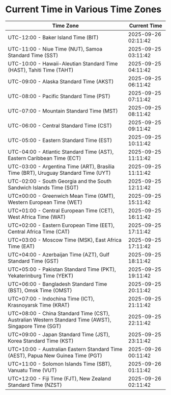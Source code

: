 # Current Time in Various Time Zones

| Time Zone | Current Time |
|-----------|--------------|
| UTC-12:00 - Baker Island Time (BIT) | 2025-09-26 02:11:42 |
| UTC-11:00 - Niue Time (NUT), Samoa Standard Time (SST) | 2025-09-25 03:11:42 |
| UTC-10:00 - Hawaii-Aleutian Standard Time (HAST), Tahiti Time (TAHT) | 2025-09-25 04:11:42 |
| UTC-09:00 - Alaska Standard Time (AKST) | 2025-09-25 06:11:42 |
| UTC-08:00 - Pacific Standard Time (PST) | 2025-09-25 07:11:42 |
| UTC-07:00 - Mountain Standard Time (MST) | 2025-09-25 08:11:42 |
| UTC-06:00 - Central Standard Time (CST) | 2025-09-25 09:11:42 |
| UTC-05:00 - Eastern Standard Time (EST) | 2025-09-25 10:11:42 |
| UTC-04:00 - Atlantic Standard Time (AST), Eastern Caribbean Time (ECT) | 2025-09-25 11:11:42 |
| UTC-03:00 - Argentina Time (ART), Brasília Time (BRT), Uruguay Standard Time (UYT) | 2025-09-25 11:11:42 |
| UTC-02:00 - South Georgia and the South Sandwich Islands Time (SGT) | 2025-09-25 12:11:42 |
| UTC±00:00 - Greenwich Mean Time (GMT), Western European Time (WET) | 2025-09-25 15:11:42 |
| UTC+01:00 - Central European Time (CET), West Africa Time (WAT) | 2025-09-25 16:11:42 |
| UTC+02:00 - Eastern European Time (EET), Central Africa Time (CAT) | 2025-09-25 17:11:42 |
| UTC+03:00 - Moscow Time (MSK), East Africa Time (EAT) | 2025-09-25 17:11:42 |
| UTC+04:00 - Azerbaijan Time (AZT), Gulf Standard Time (GST) | 2025-09-25 18:11:42 |
| UTC+05:00 - Pakistan Standard Time (PKT), Yekaterinburg Time (YEKT) | 2025-09-25 19:11:42 |
| UTC+06:00 - Bangladesh Standard Time (BST), Omsk Time (OMST) | 2025-09-25 20:11:42 |
| UTC+07:00 - Indochina Time (ICT), Krasnoyarsk Time (KRAT) | 2025-09-25 21:11:42 |
| UTC+08:00 - China Standard Time (CST), Australian Western Standard Time (AWST), Singapore Time (SGT) | 2025-09-25 22:11:42 |
| UTC+09:00 - Japan Standard Time (JST), Korea Standard Time (KST) | 2025-09-25 23:11:42 |
| UTC+10:00 - Australian Eastern Standard Time (AEST), Papua New Guinea Time (PGT) | 2025-09-26 00:11:42 |
| UTC+11:00 - Solomon Islands Time (SBT), Vanuatu Time (VUT) | 2025-09-26 01:11:42 |
| UTC+12:00 - Fiji Time (FJT), New Zealand Standard Time (NZST) | 2025-09-26 02:11:42 |
